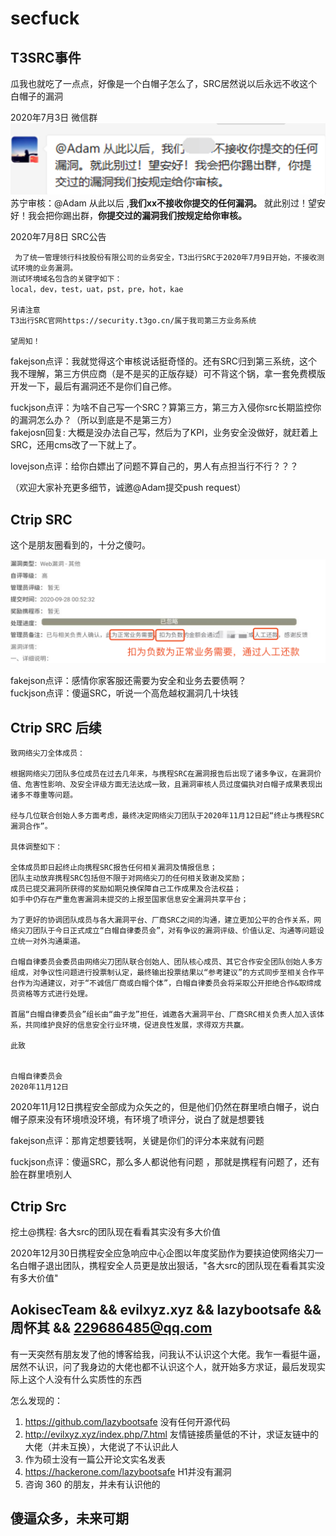 # secfuck
## T3SRC事件
瓜我也就吃了一点点，好像是一个白帽子怎么了，SRC居然说以后永远不收这个白帽子的漏洞   
     
2020年7月3日 微信群    
![avatar](https://github.com/fakejson/secfuck/blob/e2ec7a2230b9666153814a5f2e8c251adbe95ebc/statics/2020-07/t3wx.png)    
苏宁审核：@Adam 从此以后 ,**我们xx不接收你提交的任何漏洞。** 就此别过！望安好！我会把你踢出群，**你提交过的漏洞我们按规定给你审核。**    
   
2020年7月8日 SRC公告   
```
 为了统一管理领行科技股份有限公司的业务安全，T3出行SRC于2020年7月9日开始，不接收测试环境的业务漏洞。
测试环境域名包含的关键字如下：
local，dev，test，uat，pst，pre，hot，kae

另请注意
T3出行SRC官网https://security.t3go.cn/属于我司第三方业务系统

望周知！

```
   
fakejson点评：我就觉得这个审核说话挺奇怪的。还有SRC归到第三系统，这个我不理解，第三方供应商（是不是买的正版存疑）可不背这个锅，拿一套免费模版开发一下，最后有漏洞还不是你们自己修。   
  
fuckjson点评：为啥不自己写一个SRC？算第三方，第三方入侵你src长期监控你的漏洞怎么办？（所以到底是不是第三方）  
fakejosn回复: 大概是没办法自己写，然后为了KPI，业务安全没做好，就赶着上SRC，还用cms改了一下就上了。  
  
lovejson点评：给你白嫖出了问题不算自己的，男人有点担当行不行？？？    
    

（欢迎大家补充更多细节，诚邀@Adam提交push request）

## Ctrip SRC
这个是朋友圈看到的，十分之傻叼。

![avatar](https://github.com/fakejson/secfuck/blob/master/statics/2020-07/ctrip.png?raw=true)  

fakejson点评：感情你家客服还需要为安全和业务去要债啊？  
fuckjson点评：傻逼SRC，听说一个高危越权漏洞几十块钱

## Ctrip SRC 后续

```
致网络尖刀全体成员：

根据网络尖刀团队多位成员在过去几年来，与携程SRC在漏洞报告后出现了诸多争议，在漏洞价值、危害性影响、及安全评级方面无法达成一致，且漏洞审核人员过度偏执对白帽子成果表现出诸多不尊重等问题。

经与几位联合创始人多方面考虑，最终决定网络尖刀团队于2020年11月12日起“终止与携程SRC漏洞合作”。

具体调整如下：

全体成员即日起终止向携程SRC报告任何相关漏洞及情报信息；
团队主动放弃携程SRC包括但不限于对网络尖刀的任何相关致谢及奖励；
成员已提交漏洞所获得的奖励如期兑换保障自己工作成果及合法权益；
如手中仍存在严重危害漏洞未提交的上报至国家信息安全漏洞共享平台；

为了更好的协调团队成员与各大漏洞平台、厂商SRC之间的沟通，建立更加公平的合作关系，网络尖刀团队于今日正式成立“白帽自律委员会”，对有争议的漏洞评级、价值认定、沟通等问题设立统一对外沟通渠道。

白帽自律委员会委员由网络尖刀团队联合创始人、团队核心成员、其它合作安全团队创始人多方组成，对争议性问题进行投票制认定，最终输出投票结果以“参考建议”的方式同步至相关合作平台作为沟通建议，对于“不诚信厂商或白帽个体”，白帽自律委员会将采取公开拒绝合作&取缔成员资格等方式进行处理。

首届“白帽自律委员会”组长由“曲子龙”担任，诚邀各大漏洞平台、厂商SRC相关负责人加入该体系，共同维护良好的信息安全行业环境，促进良性发展，求得双方共赢。

此致


白帽自律委员会
2020年11月12日

```

2020年11月12日携程安全部成为众矢之的，但是他们仍然在群里喷白帽子，说白帽子原来没有环境喷没环境，有环境了喷评分，说白了就是想要钱

fakejson点评：那肯定想要钱啊，关键是你们的评分本来就有问题

fuckjson点评：傻逼SRC，那么多人都说他有问题 ，那就是携程有问题了，还有脸在群里喷别人

## Ctrip Src

挖土@携程: 各大src的团队现在看看其实没有多大价值

2020年12月30日携程安全应急响应中心企图以年度奖励作为要挟迫使网络尖刀一名白帽子退出团队，携程安全人员更是放出狠话，"各大src的团队现在看看其实没有多大价值"


## AokisecTeam && evilxyz.xyz && lazybootsafe && 周怀其 && 229686485@qq.com

有一天突然有朋友发了他的博客给我，问我认不认识这个大佬。我乍一看挺牛逼，居然不认识，问了我身边的大佬也都不认识这个人，就开始多方求证，最后发现实际上这个人没有什么实质性的东西

怎么发现的：

1. https://github.com/lazybootsafe 没有任何开源代码
2. http://evilxyz.xyz/index.php/7.html 友情链接质量低的不计，求证友链中的大佬（并未互换），大佬说了不认识此人
3. 作为硕士没有一篇公开论文实名发表
4. https://hackerone.com/lazybootsafe H1并没有漏洞
5. 咨询 360 的朋友，并未有认识他的





## 傻逼众多，未来可期   
